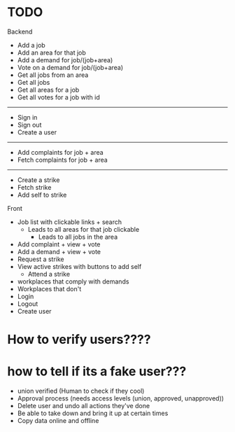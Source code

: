 # TODO
Backend
- Add a job
- Add an area for that job
- Add a demand for job/(job+area)
- Vote on a demand for job/(job+area)
- Get all jobs from an area
- Get all jobs
- Get all areas for a job
- Get all votes for a job with id
---
- Sign in
- Sign out
- Create a user
---
- Add complaints for job + area
- Fetch complaints for job + area
---
- Create a strike
- Fetch strike
- Add self to strike

Front
- Job list with clickable links + search
  - Leads to all areas for that job clickable
    - Leads to all jobs in the area
- Add complaint + view + vote
- Add a demand + view + vote
- Request a strike
- View active strikes with buttons to add self
  - Attend a strike
- workplaces that comply with demands
- Workplaces that don't
- Login
- Logout
- Create user

# How to verify users????
# how to tell if its a fake user???
- union verified (Human to check if they cool)
- Approval process (needs access levels (union, approved, unapproved))
- Delete user and undo all actions they've done
- Be able to take down and bring it up at certain times
- Copy data online and offline

